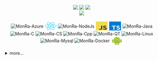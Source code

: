 <!--Hello
<h2><img src="https://emojis.slackmojis.com/emojis/images/1531849430/4246/blob-sunglasses.gif?1531849430" width="30"/> Hi There👋 , I'm MonRá! <img src="https://media.giphy.com/media/12oufCB0MyZ1Go/giphy.gif" width="50"><img src="https://i.giphy.com/9KawrQzIwdAYg.webp" width="50"></h2>
-->

<div>
  </p>
  <div align="center">
   <a href="https://www.facebook.com/ramon.chaib" target="_blank"><img src="https://img.shields.io/badge/-Facebook-%230077B5?style=for-the-badge&logo=facebook&logoColor=white" target="_blank"></a> 
  <a href="https://www.instagram.com/monrapps/" target="_blank"><img src="https://img.shields.io/badge/-Instagram-%23E4405F?style=for-the-badge&logo=instagram&logoColor=white" target="_blank"></a>
  <a href="https://www.linkedin.com/in/ramon-chaib-27007635/" target="_blank"><img src="https://img.shields.io/badge/-LinkedIn-%230077B5?style=for-the-badge&logo=linkedin&logoColor=white" target="_blank"></a>   
</div>

<div align="center">
  <img src="https://i.giphy.com/MM0Jrc8BHKx3y.webp">
</div>
  
 <div style="display: inline_block" align="center"><br>
  <img align="center" alt="MonRa-Azure" height="30" width="40" src="https://cdn.jsdelivr.net/gh/devicons/devicon/icons/azure/azure-original.svg">
  <img align="center" alt="MonRa-React" height="30" width="40" src="https://raw.githubusercontent.com/devicons/devicon/master/icons/react/react-original.svg">
  <img align="center" alt="MonRa-NodeJs" height="30" width="40" src="https://cdn.jsdelivr.net/gh/devicons/devicon/icons/nodejs/nodejs-original.svg">
  <img align="center" alt="MonRa-Js" height="30" width="40" src="https://raw.githubusercontent.com/devicons/devicon/master/icons/javascript/javascript-original.svg">     <img align="center" alt="MonRa-Ts" height="30" width="40" src="https://raw.githubusercontent.com/devicons/devicon/master/icons/typescript/typescript-original.svg">
  <img align="center" alt="MonRa-Java" height="30" width="40" src="https://cdn.jsdelivr.net/gh/devicons/devicon/icons/java/java-original.svg">
  <img align="center" alt="MonRa-C" height="30" width="40" src="https://cdn.jsdelivr.net/gh/devicons/devicon/icons/c/c-original.svg">
  <img align="center" alt="MonRa-CS" height="30" width="40" src="https://cdn.jsdelivr.net/gh/devicons/devicon/icons/csharp/csharp-original.svg">
  <img align="center" alt="MonRa-Cpp" height="30" width="40" src="https://cdn.jsdelivr.net/gh/devicons/devicon/icons/cplusplus/cplusplus-original.svg">
  <img align="center" alt="MonRa-QT" height="30" width="40" src="https://cdn.jsdelivr.net/gh/devicons/devicon/icons/qt/qt-original.svg">
  <img align="center" alt="MonRa-Linux" height="30" width="40" src="https://cdn.jsdelivr.net/gh/devicons/devicon/icons/linux/linux-original.svg">
  <img align="center" alt="MonRa-Mysql" height="30" width="40" src="https://cdn.jsdelivr.net/gh/devicons/devicon/icons/mysql/mysql-original.svg">
  <img align="center" alt="MonRa-Docker" height="30" width="40" src="https://cdn.jsdelivr.net/gh/devicons/devicon/icons/docker/docker-original.svg">  
  <img align="center" alt="MonRa-Android" height="30" width="40" src="https://github.com/devicons/devicon/blob/master/icons/android/android-original.svg">
  
</div>
</a>

</br>
<!--
[![github activity graph](https://activity-graph.herokuapp.com/graph?username=monrapps&theme=chartreuse-dark)](https://github.com/monrapps/)
-->
<div>
<details>
      <summary>more...</summary>
      
<!--
### <img src="https://media.giphy.com/media/VgCDAzcKvsR6OM0uWg/giphy.gif" width="50"> A little more about me...  

```javascript
const monra = {
    pronouns: "He" | "Him",
    code: ["any"],
    askMeAbout: ["any"],
    technologies: {
        backEnd: {
            js: ["any"],
        },
        mobileApp: {
            native: ["Android Development"]
        },
        devOps: ["AWS", "Docker🐳", "Route53", "Nginx"],
        databases: ["mongo", "MySql", "sqlite"],
        misc: ["Firebase", "Socket.IO", "selenium", "open-cv", "php", "SuiteApp"]
    },
    architecture: ["Serverless Architecture", "Progressive web applications", "Single page applications"],
    currentFocus: "Building Robots to ease opertations",
    funFact: "There are two ways to write error-free programs; only the third one works"
};
```
-->

---
<!--START_SECTION:waka-->
![Code Time](http://img.shields.io/badge/Code%20Time-1%2C358%20hrs%2050%20mins-blue)

![Profile Views](http://img.shields.io/badge/Profile%20Views-0-blue)

![Lines of code](https://img.shields.io/badge/From%20Hello%20World%20I%27ve%20Written-5.0%20million%20lines%20of%20code-blue)

**🐱 My GitHub Data** 

> 📦 79.5 kB Used in GitHub's Storage 
 > 
> 🏆 5,018 Contributions in the Year 2025
 > 
> 🚫 Not Opted to Hire
 > 
> 📜 25 Public Repositories 
 > 
> 🔑 23 Private Repositories 
 > 
**I'm an Early 🐤** 

```text
🌞 Morning                9768 commits        ████████░░░░░░░░░░░░░░░░░   31.12 % 
🌆 Daytime                13139 commits       ██████████░░░░░░░░░░░░░░░   41.87 % 
🌃 Evening                4388 commits        ███░░░░░░░░░░░░░░░░░░░░░░   13.98 % 
🌙 Night                  4089 commits        ███░░░░░░░░░░░░░░░░░░░░░░   13.03 % 
```
📅 **I'm Most Productive on Thursday** 

```text
Monday                   5750 commits        █████░░░░░░░░░░░░░░░░░░░░   18.32 % 
Tuesday                  5905 commits        █████░░░░░░░░░░░░░░░░░░░░   18.82 % 
Wednesday                5995 commits        █████░░░░░░░░░░░░░░░░░░░░   19.10 % 
Thursday                 6776 commits        █████░░░░░░░░░░░░░░░░░░░░   21.59 % 
Friday                   4358 commits        ███░░░░░░░░░░░░░░░░░░░░░░   13.89 % 
Saturday                 1497 commits        █░░░░░░░░░░░░░░░░░░░░░░░░   04.77 % 
Sunday                   1103 commits        █░░░░░░░░░░░░░░░░░░░░░░░░   03.51 % 
```


📊 **This Week I Spent My Time On** 

```text
🕑︎ Time Zone: America/Sao_Paulo

💬 Programming Languages: 
Bash                     1 hr 57 mins        ████████████░░░░░░░░░░░░░   47.34 % 
Other                    58 mins             ██████░░░░░░░░░░░░░░░░░░░   23.59 % 
Markdown                 26 mins             ███░░░░░░░░░░░░░░░░░░░░░░   10.80 % 
JavaScript               16 mins             ██░░░░░░░░░░░░░░░░░░░░░░░   06.71 % 
Text                     9 mins              █░░░░░░░░░░░░░░░░░░░░░░░░   03.79 % 

🔥 Editors: 
Cursor                   3 hrs 55 mins       ████████████████████████░   94.95 % 
VS Code                  12 mins             █░░░░░░░░░░░░░░░░░░░░░░░░   05.05 % 

🐱‍💻 Projects: 
gww-v6i_jiga             1 hr 23 mins        ████████░░░░░░░░░░░░░░░░░   33.54 % 
gww-v6i                  53 mins             █████░░░░░░░░░░░░░░░░░░░░   21.54 % 
upgrade                  43 mins             ████░░░░░░░░░░░░░░░░░░░░░   17.73 % 
nlm-gww-watcher          32 mins             ███░░░░░░░░░░░░░░░░░░░░░░   13.18 % 
buildroot                22 mins             ██░░░░░░░░░░░░░░░░░░░░░░░   08.97 % 

💻 Operating System: 
WSL                      3 hrs 55 mins       ████████████████████████░   94.95 % 
Windows                  12 mins             █░░░░░░░░░░░░░░░░░░░░░░░░   05.05 % 
```

**I Mostly Code in C++** 

```text
C                        17 repos            ████░░░░░░░░░░░░░░░░░░░░░   17.89 % 
Python                   13 repos            ███░░░░░░░░░░░░░░░░░░░░░░   13.68 % 
JavaScript               10 repos            ███░░░░░░░░░░░░░░░░░░░░░░   10.53 % 
Shell                    7 repos             ██░░░░░░░░░░░░░░░░░░░░░░░   07.37 % 
HTML                     6 repos             ██░░░░░░░░░░░░░░░░░░░░░░░   06.32 % 
```



**Timeline**

![Lines of Code chart](https://raw.githubusercontent.com/monrapps/monrapps/master/assets/bar_graph.png)


 Last Updated on 28/10/2025 19:06:51 UTC
<!--END_SECTION:waka-->
